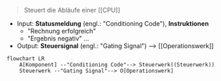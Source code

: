 > Steuert die Abläufe einer [[CPU]]


- Input: **Statusmeldung** (engl.: "Conditioning Code"), **Instruktionen**
	- "Rechnung erfolgreich"
	- "Ergebnis negativ" ...
- Output: **Steuersignal** (engl.: "Gating Signal") --> [[Operationswerk]]


```mermaid
flowchart LR
	A[Komponent] --"Conditioning Code"--> Steuerwerk((Steuerwerk))
	Steuerwerk --"Gating Signal"--> O[Operationswerk]
	
```





